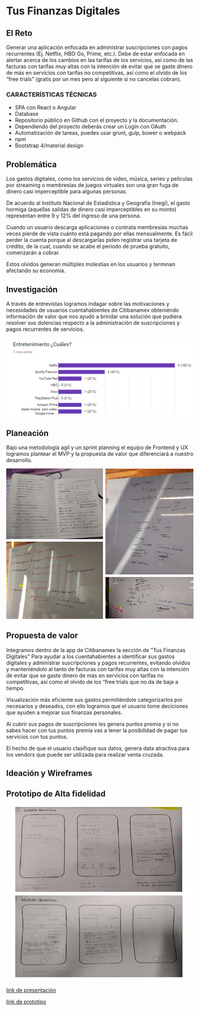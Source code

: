 # Tus Finanzas Digitales


## El Reto

Generar una aplicación enfocada en administrar suscripciones con pagos recurrentes (Ej. Netflix, HBO Go, Prime, etc.). Debe de estar enfocada en alertar acerca de los cambios en las tarifas de los servicios, así como de las facturas con tarifas muy altas con la intención de evitar que se gaste dinero de más en servicios con tarifas no competitivas, así como el olvido de los “free trials” (gratis por un mes pero al siguiente si no cancelas cobran). 

### CARACTERÍSTICAS TÉCNICAS

* SPA con React o Angular
* Database <opcional>
* Repositorio público en Github con el proyecto y la documentación. 
* Dependiendo del proyecto deberás crear un Login con OAuth
* Automatización de tareas, puedes usar grunt, gulp, bower o webpack
* npm
* Bootstrap 4/material design


## Problemática

Los gastos digitales, como los servicios de video, música, series y películas por streaming o membresías de juegos virtuales son una gran fuga de dinero casi imperceptible para algunas personas.

De acuerdo al Instituto Nacional de Estadística y Geografía (Inegi), el gasto hormiga (aquellas salidas de dinero casi imperceptibles en su monto) representan entre 9 y 12% del ingreso de una persona.

Cuando un usuario descarga aplicaciones o contrata membresías muchas veces pierde de vista cuánto está pagando por ellas mensualmente. Es fácil perder la cuenta porque al descargarlas piden registrar una tarjeta de crédito, de la cual, cuando se acabe el periodo de prueba gratuito, comenzarán a cobrar.

Estos olvidos generan múltiples molestias en los usuarios y terminan afectando su economía. 

## Investigación

A través de entrevistas logramos indagar sobre las motivaciones y necesidades de usuarios cuentahabientes de Citibanamex obteniéndo información de valor que nos ayudó a brindar una solución que pudiera resolver sus dolencias respecto a la administración de suscripciones y pagos recurrentes de servicios.

![entrevistas](./src/images/servicios.png)

## Planeación

Bajo una metodología agil y un sprint planning el equipo de Frontend y UX logramos plantear el MVP y la propuesta de valor que diferenciará a nuestro desarrollo.

![prpceso de planeación](./src/images/planeacion.png)

## Propuesta de valor
Integramos dentro de la app de Citibanamex la sección de "Tus Finanzas Digitales" Para ayudar a los cuentahabientes a identificar sus gastos digitales y administrar suscripciones y pagos recurrentes, evitando olvidos y manteniéndolo al tanto de  facturas con tarifas muy altas con la intención de evitar que se gaste dinero de más en servicios con tarifas no competitivas, así como el olvido de los “free trials que no da de baja a tiempo.

Visualización más eficiente sus gastos permitiéndole categorizarlos por necesarios y deseados, con ello logramos que el usuario tome deciciones que ayuden a mejorar sus finanzas personales.

Al cubrir sus pagos de suscripciones les genera puntos premia y si no sabes hacer con tus puntos premia vas a tener la posibilidad de pagar tus servicios con tus puntos.

El hecho de que el usuario clasifique sus datos, genera data atractiva para los vendors que puede ser utilizada para realizar venta cruzada.

## Ideación y Wireframes


## Prototipo de Alta fidelidad
![proceso de planeación](./src/images/sketch.png)

[link de presentación](https://docs.google.com/presentation/d/1hCC97XOYwBAHMIG81NWlnF0G94NoJ9TXyyNGo5cxBks/edit?usp=sharing)

[link de prototipo](https://www.figma.com/proto/TGRGz1Zmia2TY4IUs7wWAxEG/Citi-Banamex-Talen-Fest?node-id=0%3A1&scaling=scale-down)


